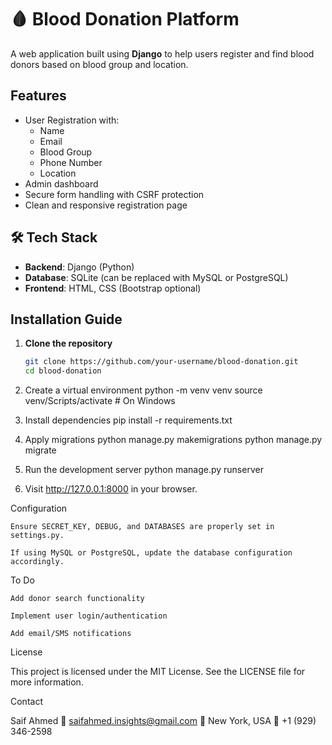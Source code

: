 # 🩸 Blood Donation Platform

A web application built using **Django** to help users register and find blood donors based on blood group and location.

## Features

- User Registration with:
  - Name
  - Email
  - Blood Group
  - Phone Number
  - Location
- Admin dashboard
- Secure form handling with CSRF protection
- Clean and responsive registration page

## 🛠 Tech Stack

- **Backend**: Django (Python)
- **Database**: SQLite (can be replaced with MySQL or PostgreSQL)
- **Frontend**: HTML, CSS (Bootstrap optional)

##  Installation Guide

1. **Clone the repository**
   ```bash
   git clone https://github.com/your-username/blood-donation.git
   cd blood-donation
2. Create a virtual environment
    python -m venv venv
source venv/Scripts/activate  # On Windows

3. Install dependencies
pip install -r requirements.txt

4. Apply migrations
python manage.py makemigrations
python manage.py migrate

5. Run the development server
python manage.py runserver

6. Visit http://127.0.0.1:8000 in your browser.

 Configuration

    Ensure SECRET_KEY, DEBUG, and DATABASES are properly set in settings.py.

    If using MySQL or PostgreSQL, update the database configuration accordingly.

 To Do

    Add donor search functionality

    Implement user login/authentication

    Add email/SMS notifications

 License

This project is licensed under the MIT License. See the LICENSE file for more information.

 Contact

Saif Ahmed
📧 saifahmed.insights@gmail.com
📍 New York, USA
📱 +1 (929) 346-2598
